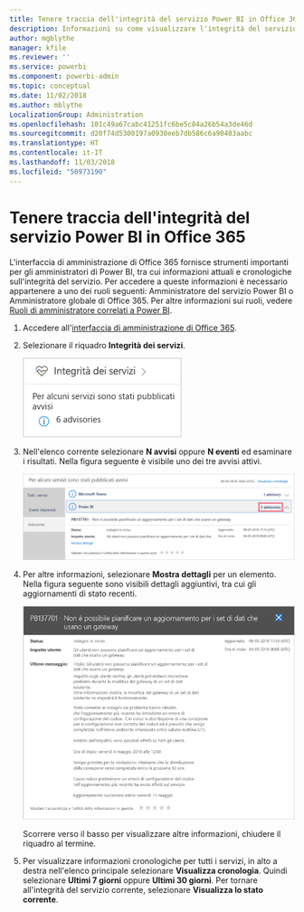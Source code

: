 ```yaml
---
title: Tenere traccia dell'integrità del servizio Power BI in Office 365
description: Informazioni su come visualizzare l'integrità del servizio corrente e cronologica nell'interfaccia di amministrazione di Office 365.
author: mgblythe
manager: kfile
ms.reviewer: ''
ms.service: powerbi
ms.component: powerbi-admin
ms.topic: conceptual
ms.date: 11/02/2018
ms.author: mblythe
LocalizationGroup: Administration
ms.openlocfilehash: 101c49a67cabc41251fc6be5c84a26b54a3de46d
ms.sourcegitcommit: d20f74d5300197a0930eeb7db586c6a90403aabc
ms.translationtype: HT
ms.contentlocale: it-IT
ms.lasthandoff: 11/03/2018
ms.locfileid: "50973190"
---
```

# <a name="track-power-bi-service-health-in-office-365"></a>Tenere traccia dell'integrità del servizio Power BI in Office 365

L'interfaccia di amministrazione di Office 365 fornisce strumenti importanti per gli amministratori di Power BI, tra cui informazioni attuali e cronologiche sull'integrità del servizio. Per accedere a queste informazioni è necessario appartenere a uno dei ruoli seguenti: Amministratore del servizio Power BI o Amministratore globale di Office 365. Per altre informazioni sui ruoli, vedere [Ruoli di amministratore correlati a Power BI](service-admin-administering-power-bi-in-your-organization.md#administrator-roles-related-to-power-bi).

1. Accedere all'[interfaccia di amministrazione di Office 365](https://portal.office.com/adminportal).

1. Selezionare il riquadro **Integrità dei servizi**.

    ![Riquadro Integrità dei servizi](media/service-admin-health/service-health-tile.png)

1. Nell'elenco corrente selezionare **N avvisi**  oppure **N eventi** ed esaminare i risultati. Nella figura seguente è visibile uno dei tre avvisi attivi.

    ![Avvisi attivi](media/service-admin-health/active-advisories.png)

1. Per altre informazioni, selezionare **Mostra dettagli** per un elemento. Nella figura seguente sono visibili dettagli aggiuntivi, tra cui gli aggiornamenti di stato recenti.

    ![Dettagli avviso](media/service-admin-health/advisory-details.png)

    Scorrere verso il basso per visualizzare altre informazioni, chiudere il riquadro al termine.

1. Per visualizzare informazioni cronologiche per tutti i servizi, in alto a destra nell'elenco principale selezionare **Visualizza cronologia**. Quindi selezionare **Ultimi 7 giorni** oppure **Ultimi 30 giorni**. Per tornare all'integrità del servizio corrente, selezionare **Visualizza lo stato corrente**.